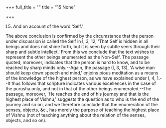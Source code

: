 +++
full_title = ""
title = "15 None"

+++


15. And on account of the word 'Self.'

The above conclusion is confirmed by the circumstance that the person under discussion is called the Self in I, 3, 12, 'That Self is hidden in all beings and does not shine forth, but it is seen by subtle seers through their sharp and subtle intellect.' From this we conclude that the text wishes to represent the other beings enumerated as the Non-Self. The passage quoted, moreover, indicates that the person is hard to know, and to be reached by sharp minds only.--Again, the passage (I, 3, 13), 'A wise man should keep down speech and mind,' enjoins pious meditation as a means of the knowledge of the highest person, as we have explained under I, 4, 1.--It thus follows that scripture indicates various excellences in the case of the purusha only, and not in that of the other beings enumerated.--The passage, moreover, 'He reaches the end of his journey and that is the highest place of Vishnu,' suggests the question as to who is the end of the journey and so on, and we therefore conclude that the enumeration of the senses, objects, &c., has merely the purpose of teaching the highest place of Vishnu (not of teaching anything about the relation of the senses, objects, and so on).

